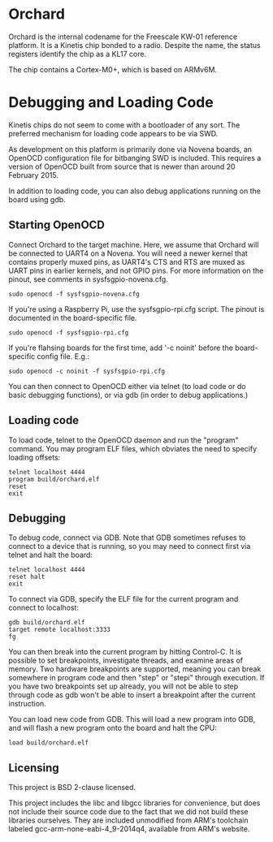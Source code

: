 Orchard
======

Orchard is the internal codename for the Freescale KW-01 reference platform.
It is a Kinetis chip bonded to a radio.  Despite the name, the status
registers identify the chip as a KL17 core.

The chip contains a Cortex-M0+, which is based on ARMv6M.


Debugging and Loading Code
==========================

Kinetis chips do not seem to come with a bootloader of any sort.  The preferred
mechanism for loading code appears to be via SWD.

As development on this platform is primarily done via Novena boards, an
OpenOCD configuration file for bitbanging SWD is included.  This requires a
version of OpenOCD built from source that is newer than around 20 February 2015.

In addition to loading code, you can also debug applications running on the
board using gdb.


Starting OpenOCD
----------------

Connect Orchard to the target machine.  Here, we assume that Orchard will be
connected to UART4 on a Novena.  You will need a newer kernel that contains
properly muxed pins, as UART4's CTS and RTS are muxed as UART pins in earlier
kernels, and not GPIO pins.  For more information on the pinout, see
comments in sysfsgpio-novena.cfg.

    sudo openocd -f sysfsgpio-novena.cfg

If you're using a Raspberry Pi, use the sysfsgpio-rpi.cfg script.  The
pinout is documented in the board-specific file.

    sudo openocd -f sysfsgpio-rpi.cfg

If you're flahsing boards for the first time, add '-c noinit' before the
board-specific config file.  E.g.:

    sudo openocd -c noinit -f sysfsgpio-rpi.cfg

You can then connect to OpenOCD either via telnet (to load code or do basic
debugging functions), or via gdb (in order to debug applications.)


Loading code
------------

To load code, telnet to the OpenOCD daemon and run the "program" command.  You
may program ELF files, which obviates the need to specify loading offsets:

    telnet localhost 4444
    program build/orchard.elf
    reset
    exit


Debugging
---------

To debug code, connect via GDB.  Note that GDB sometimes refuses to connect
to a device that is running, so you may need to connect first via telnet
and halt the board:

    telnet localhost 4444
    reset halt
    exit

To connect via GDB, specify the ELF file for the current program and connect
to localhost:

    gdb build/orchard.elf
    target remote localhost:3333
    fg

You can then break into the current program by hitting Control-C.  It is
possible to set breakpoints, investigate threads, and examine areas
of memory.  Two hardware breakpoints are supported, meaning you can break
somewhere in program code and then "step" or "stepi" through execution.
If you have two breakpoints set up already, you will not be able to step
through code as gdb won't be able to insert a breakpoint after the current
instruction.

You can load new code from GDB.  This will load a new program into GDB, and
will flash a new program onto the board and halt the CPU:

    load build/orchard.elf


Licensing
---------

This project is BSD 2-clause licensed.

This project includes the libc and libgcc libraries for convenience, but does
not include their source code due to the fact that we did not build these
libraries ourselves.  They are included unmodified from ARM's toolchain
labeled gcc-arm-none-eabi-4_9-2014q4, available from ARM's website.
